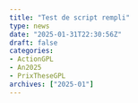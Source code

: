 ```yaml
---
title: "Test de script rempli"
type: news
date: "2025-01-31T22:30:56Z"
draft: false
categories:
- ActionGPL
- An2025
- PrixTheseGPL
archives: ["2025-01"]
---
```


